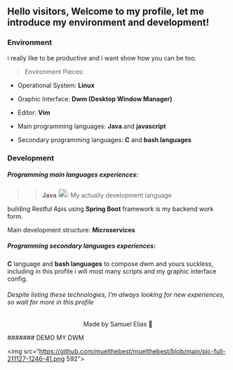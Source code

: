 ## Hello visitors, Welcome to my profile, let me introduce my environment and development!

### Environment
i really like to be productive and i want show how you can be too.

> Environment Pieces:

-    Operational System: <b>Linux</b>

-    Graphic Interface: <b>Dwm (Desktop Window Manager)</b>

-    Editor: <b>Vim</b> 

-    Main programming languages: <b>Java</b> and <b>javascript</b>

-    Secondary programming languages: <b>C</b> and <b>bash languages</b>


### Development

##### Programming main languages experiences:

>> <b>Java</b>  <img src="https://cdn.iconscout.com/icon/free/png-256/java-43-569305.png" width="20">:
My actually development language

building Restful Apis using <b>Spring Boot</b> framework is my backend work form.

Main development structure: <b>Microservices</b>

##### Programming secondary languages experiences: 

<b>C</b> language and <b>bash languages</b> to compose dwm and yours suckless,
including in this profile i will most many scripts and my graphic interface config.

###### Despite listing these technologies, I'm always looking for new experiences, so wait for more in this profile

<p align="center">Made by Samuel Elias 💜</p>

####### DEMO MY DWM

<img src=“https://github.com/muelthebest/muelthebest/blob/main/pic-full-211127-1246-41.png 592”>
